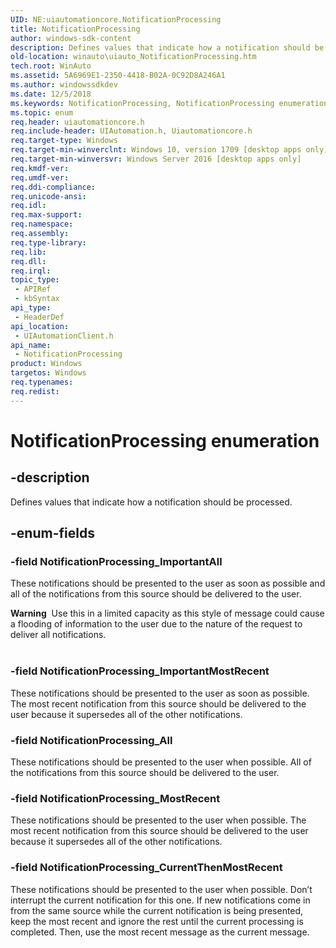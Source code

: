 ```yaml
---
UID: NE:uiautomationcore.NotificationProcessing
title: NotificationProcessing
author: windows-sdk-content
description: Defines values that indicate how a notification should be processed.
old-location: winauto\uiauto_NotificationProcessing.htm
tech.root: WinAuto
ms.assetid: 5A6969E1-2350-4418-B02A-0C92D8A246A1
ms.author: windowssdkdev
ms.date: 12/5/2018
ms.keywords: NotificationProcessing, NotificationProcessing enumeration [Windows Accessibility], NotificationProcessing_All, NotificationProcessing_CurrentThenMostRecent, NotificationProcessing_ImportantAll, NotificationProcessing_ImportantMostRecent, NotificationProcessing_MostRecent, uiautomationclient/NotificationProcessing, uiautomationclient/NotificationProcessing_All, uiautomationclient/NotificationProcessing_CurrentThenMostRecent, uiautomationclient/NotificationProcessing_ImportantAll, uiautomationclient/NotificationProcessing_ImportantMostRecent, uiautomationclient/NotificationProcessing_MostRecent, winauto.uiauto_NotificationProcessing
ms.topic: enum
req.header: uiautomationcore.h
req.include-header: UIAutomation.h, Uiautomationcore.h
req.target-type: Windows
req.target-min-winverclnt: Windows 10, version 1709 [desktop apps only]
req.target-min-winversvr: Windows Server 2016 [desktop apps only]
req.kmdf-ver: 
req.umdf-ver: 
req.ddi-compliance: 
req.unicode-ansi: 
req.idl: 
req.max-support: 
req.namespace: 
req.assembly: 
req.type-library: 
req.lib: 
req.dll: 
req.irql: 
topic_type:
 - APIRef
 - kbSyntax
api_type:
 - HeaderDef
api_location:
 - UIAutomationClient.h
api_name:
 - NotificationProcessing
product: Windows
targetos: Windows
req.typenames: 
req.redist: 
---
```


# NotificationProcessing enumeration


## -description


Defines values that indicate how a notification should be processed.


## -enum-fields




### -field NotificationProcessing_ImportantAll

These notifications should be presented to the user as soon as possible and 
all of the notifications from this source should be delivered to the user.

<div class="alert"><b>Warning</b>  Use this in a limited capacity as this style of message could cause a flooding of information to the user due to the nature of the request to deliver all notifications.</div>
<div> </div>

### -field NotificationProcessing_ImportantMostRecent

These notifications 
should be presented to the user as soon as possible. The most recent notification from this source should be delivered to the user because it supersedes all of the other notifications.


### -field NotificationProcessing_All

These notifications 
should be presented to the user when possible. 
All of the notifications from this source should be delivered to the user.


### -field NotificationProcessing_MostRecent

These notifications 
should be presented to the user when possible. The most recent notification from this source should be delivered to the user because it supersedes all of the other notifications.


### -field NotificationProcessing_CurrentThenMostRecent

These notifications 
should be presented to the user when possible. 
Don’t interrupt the current notification for this one.
If new notifications come in from the same source while the current notification is being presented, keep the most recent and ignore the rest until the current processing is completed.  Then, use the most recent message as the current message.

